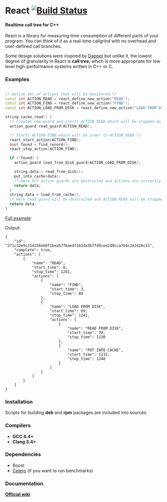 # React [![Build Status](https://travis-ci.org/reverbrain/react.png?branch=master)](https://travis-ci.org/reverbrain/react)
#### Realtime call tree for C++

React is a library for measuring time consumption of different parts of your program. 
You can think of it as a real-time callgrind with no overhead and user-defined call branches.

Some design solutions were inspired by [Dapper](http://research.google.com/pubs/pub36356.html) but unlike it, 
the lowest degree of granularity in React is **call tree**, which is more appropriate for low level high-performance systems written in C++ or C.

### Examples
```cpp

/* Define set of actions that will be monitored */
const int ACTION_READ = react_define_new_action("READ");
const int ACTION_FIND = react_define_new_action("FIND");
const int ACTION_LOAD_FROM_DISK = react_define_new_action("LOAD FROM DISK");

string cache_read() {
  /* Creates new guard and starts ACTION_READ which will be stopped on guard's destructor */
  action_guard read_guard(ACTION_READ);

  /* Starts ACTION_FIND which will be inner to ACTION_READ */
  react_start_action(ACTION_FIND);
  bool found = find_record();
  react_stop_action(ACTION_FIND);

  if (!found) {
    action_guard load_from_disk_guard(ACTION_LOAD_FROM_DISK);

    string data = read_from_disk();
    put_into_cache(data);
    /* Here all action guards are destructed and actions are correctly finished */
    return data; 
  }
  string data = load_from_cache();
  /* Here read_guard will be destructed and ACTION_READ will be stopped */
  return data;
}
```

[Full example](https://github.com/reverbrain/react/blob/master/examples/cpp/high_level.cpp)

Output:
```
{
    "id": "271c32e9c21d156eb9f1bea57f6ae4f1b1de3b7fd9cee2d9cca7b4c242d26c31",
    "complete": true,
    "actions": [
        {
            "name": "READ",
            "start_time": 0,
            "stop_time": 1241,
            "actions": [
                {
                    "name": "FIND",
                    "start_time": 3,
                    "stop_time": 68
                },
                {
                    "name": "LOAD FROM DISK",
                    "start_time": 69,
                    "stop_time": 1241,
                    "actions": [
                        {
                            "name": "READ FROM DISK",
                            "start_time": 70,
                            "stop_time": 1130
                        },
                        {
                            "name": "PUT INTO CACHE",
                            "start_time": 1132,
                            "stop_time": 1240
                        }
                    ]
                }
            ]
        }
    ]
}
```
### Installation
Scripts for building **deb** and **rpm** packages are included into sources.

### Compilers
* **GCC 4.4+**
* **Clang 3.4+**

### Dependencies
* Boost
* [Celero](https://github.com/DigitalInBlue/Celero) (if you want to run benchmarks)

### Documentation
[**Official wiki**](http://doc.reverbrain.com/react:react)
